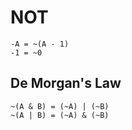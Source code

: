 # NOT

```
-A = ~(A - 1)
-1 = ~0
```

## De Morgan's Law

```
~(A & B) = (~A) | (~B)
~(A | B) = (~A) & (~B)
```